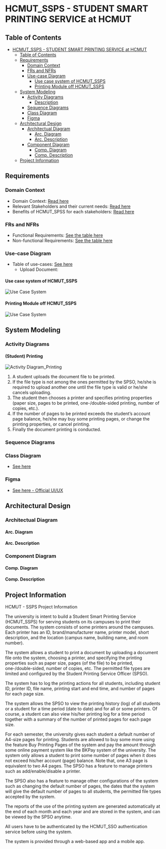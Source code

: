 # HCMUT_SSPS - STUDENT SMART PRINTING SERVICE at HCMUT

## Table of Contents

- [HCMUT\_SSPS - STUDENT SMART PRINTING SERVICE at HCMUT](#hcmut_ssps---student-smart-printing-service-at-hcmut)
  - [Table of Contents](#table-of-contents)
  - [Requirements](#requirements)
    - [Domain Context](#domain-context)
    - [FRs and NFRs](#frs-and-nfrs)
    - [Use-case Diagram](#use-case-diagram)
      - [Use case system of HCMUT\_SSPS](#use-case-system-of-hcmut_ssps)
      - [Printing Module off HCMUT\_SSPS](#printing-module-off-hcmut_ssps)
  - [System Modeling](#system-modeling)
    - [Activity Diagrams](#activity-diagrams)
      - [Description](#description)
    - [Sequence Diagrams](#sequence-diagrams)
    - [Class Diagram](#class-diagram)
    - [Figma](#figma)
  - [Architectural Design](#architectural-design)
    - [Architectual Diagram](#architectual-diagram)
      - [Arc. Diagram](#arc-diagram)
      - [Arc. Description](#arc-description)
    - [Component Diagram](#component-diagram)
      - [Comp. Diagram](#comp-diagram)
      - [Comp. Description](#comp-description)
  - [Project Information](#project-information)

## Requirements

### Domain Context

- Domain Context: [Read here](./requirements/domain_context.md)
- Relevant Stakeholders and their current needs: [Read here](./requirements/stakeholders.md)
- Benefits of HCMUT_SPSS for each stakeholders: [Read here](./requirements/benefits.md)

### FRs and NFRs

- Functional Requirements: [See the table here](./requirements/frs.md)
- Non-functional Requirements: [See the table here](./requirements/nfrs.md)

### Use-case Diagram

- Table of use-cases: [See here](./requirements/table_of_usecases.md)
  - Upload Document:
#### Use case system of HCMUT_SSPS

![Use Case System](./requirements/use-case-system.png "Use case System of HCMUT_SSPS")

#### Printing Module off HCMUT_SSPS

![Use Case System](./requirements/printing-modules.png "Use case System of HCMUT_SSPS")

## System Modeling

### Activity Diagrams

#### (Student) Printing

![Activity Diagram_Printing](system_modeling/activity_diagram.png "Activity Diagram")

1. A student uploads the document file to be printed. 
2. If the file type is not among the ones permitted by the SPSO, he/she is required to upload another one until the file type is valid or he/she cancels uploading. 
3. The student then chooses a printer and specifies printing properties (paper size, pages to be printed, one-/double-sided printing, number of copies, etc.). 
4. If the number of pages to be printed exceeds the student’s account page balance, he/she may buy some printing pages, or change the printing properties, or cancel printing.
5. Finally the document printing is conducted.

### Sequence Diagrams

### Class Diagram

- [See here]("https://lucid.app/lucidchart/76335e57-d6df-45d4-b761-eb0bd0b5617a/edit?viewport_loc=-1824%2C-410%2C8064%2C4502%2CHWEp-vi-RSFO&invitationId=inv_e41aa7bc-3569-4097-8df3-b1163e9dddaa")

### Figma

- [See here - Official UI/UX](https://www.figma.com/file/3zPwrxvGnkqkTMH4TApfZk/PrintPulse?type=design&node-id=1475%3A5511&mode=design&t=vm82A1VRbjwftSgQ-1)

## Architectural Design

### Architectual Diagram

#### Arc. Diagram

#### Arc. Description

### Component Diagram

#### Comp. Diagram

#### Comp. Description

## Project Information

HCMUT - SSPS Project Information

The university is intent to build a Student Smart Printing Service (HCMUT_SSPS) for serving students on its campuses to print their documents.
The system consists of some printers around the campuses. Each printer has an ID, brand/manufacturer name, printer model, short description, and the location (campus name, building name, and room number).

The system allows a student to print a document by uploading a document file onto the system, choosing a printer, and specifying the printing properties such as paper size, pages (of the file) to be printed, one-/double-sided, number of copies, etc. The permitted file types are limited and configured by the Student Printing Service Officer (SPSO). 

The system has to log the printing actions for all students, including student ID, printer ID, file name, printing start and end time, and number of pages for each page size.

The system allows the SPSO to view the printing history (log) of all students or a student for a time period (date to date) and for all or some printers. Of course, a student can also view his/her printing log for a time period together with a summary of the number of printed pages for each page size.

For each semester, the university gives each student a default number of A4-size pages for printing. Students are allowed to buy some more using the feature Buy Printing Pages of the system and pay the amount through some online payment system like the BKPay system of the university. The system only allows a student to print some number of pages when it does not exceed his/her account (page) balance. Note that, one A3 page is equivalent to two A4 pages. The SPSO has a feature to manage printers such as add/enable/disable a printer.

The SPSO also has a feature to manage other configurations of the system such as changing the default number of pages, the dates that the system will give the default number of pages to all students, the permitted file types accepted by the system.

The reports of the use of the printing system are generated automatically at the end of each month and each year and are stored in the system, and can be viewed by the SPSO anytime.

All users have to be authenticated by the HCMUT_SSO authentication service before using the system.

The system is provided through a web-based app and a mobile app.
